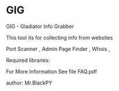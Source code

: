 # GIG

GIG - Gladiator Info Grabber

This tool its for collecting info from websites

Port Scanner ,
Admin Page Finder ,
Whois ,

Required libraries:



For More Information See file FAQ.pdf

author: Mr.BlackPY
